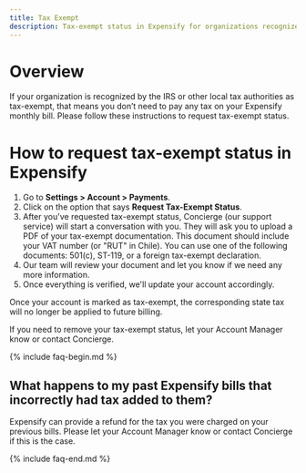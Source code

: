 ```yaml
---
title: Tax Exempt
description: Tax-exempt status in Expensify for organizations recognized by the IRS or local tax authorities. 
---
```

# Overview
If your organization is recognized by the IRS or other local tax authorities as tax-exempt, that means you don’t need to pay any tax on your Expensify monthly bill.  Please follow these instructions to request tax-exempt status.
# How to request tax-exempt status in Expensify
1. Go to **Settings > Account > Payments**. 
1. Click on the option that says **Request Tax-Exempt Status**.
1. After you've requested tax-exempt status, Concierge (our support service) will start a conversation with you. They will ask you to upload a PDF of your tax-exempt documentation. This document should include your VAT number (or "RUT" in Chile). You can use one of the following documents: 501(c), ST-119, or a foreign tax-exempt declaration.
1. Our team will review your document and let you know if we need any more information.
1. Once everything is verified, we'll update your account accordingly.

Once your account is marked as tax-exempt, the corresponding state tax will no longer be applied to future billing. 

If you need to remove your tax-exempt status, let your Account Manager know or contact Concierge.

{% include faq-begin.md %}
## What happens to my past Expensify bills that incorrectly had tax added to them? 
Expensify can provide a refund for the tax you were charged on your previous bills. Please let your Account Manager know or contact Concierge if this is the case.

{% include faq-end.md %}
